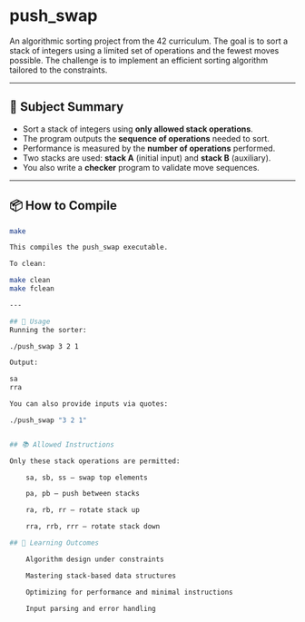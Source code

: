 # push_swap

An algorithmic sorting project from the 42 curriculum. The goal is to sort a stack of integers using a limited set of operations and the fewest moves possible. The challenge is to implement an efficient sorting algorithm tailored to the constraints.

---

## 📌 Subject Summary

- Sort a stack of integers using **only allowed stack operations**.
- The program outputs the **sequence of operations** needed to sort.
- Performance is measured by the **number of operations** performed.
- Two stacks are used: **stack A** (initial input) and **stack B** (auxiliary).
- You also write a **checker** program to validate move sequences.

---

## 📦 How to Compile

```bash
make

This compiles the push_swap executable.

To clean:

make clean
make fclean

---

## 🚀 Usage
Running the sorter:

./push_swap 3 2 1

Output:

sa
rra

You can also provide inputs via quotes:

./push_swap "3 2 1"


## 📚 Allowed Instructions

Only these stack operations are permitted:

    sa, sb, ss – swap top elements

    pa, pb – push between stacks

    ra, rb, rr – rotate stack up

    rra, rrb, rrr – rotate stack down

## 🧠 Learning Outcomes

    Algorithm design under constraints

    Mastering stack-based data structures

    Optimizing for performance and minimal instructions

    Input parsing and error handling
